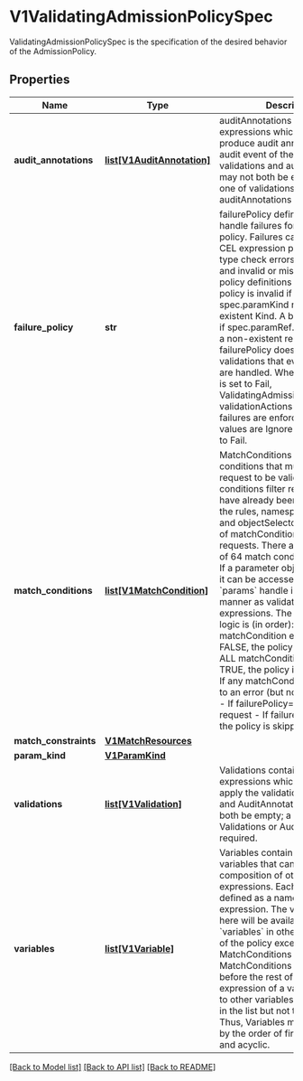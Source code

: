 # V1ValidatingAdmissionPolicySpec

ValidatingAdmissionPolicySpec is the specification of the desired behavior of the AdmissionPolicy.

## Properties
Name | Type | Description | Notes
------------ | ------------- | ------------- | -------------
**audit_annotations** | [**list[V1AuditAnnotation]**](V1AuditAnnotation.md) | auditAnnotations contains CEL expressions which are used to produce audit annotations for the audit event of the API request. validations and auditAnnotations may not both be empty; a least one of validations or auditAnnotations is required. | [optional] 
**failure_policy** | **str** | failurePolicy defines how to handle failures for the admission policy. Failures can occur from CEL expression parse errors, type check errors, runtime errors and invalid or mis-configured policy definitions or bindings.  A policy is invalid if spec.paramKind refers to a non-existent Kind. A binding is invalid if spec.paramRef.name refers to a non-existent resource.  failurePolicy does not define how validations that evaluate to false are handled.  When failurePolicy is set to Fail, ValidatingAdmissionPolicyBinding validationActions define how failures are enforced.  Allowed values are Ignore or Fail. Defaults to Fail. | [optional] 
**match_conditions** | [**list[V1MatchCondition]**](V1MatchCondition.md) | MatchConditions is a list of conditions that must be met for a request to be validated. Match conditions filter requests that have already been matched by the rules, namespaceSelector, and objectSelector. An empty list of matchConditions matches all requests. There are a maximum of 64 match conditions allowed.  If a parameter object is provided, it can be accessed via the &#x60;params&#x60; handle in the same manner as validation expressions.  The exact matching logic is (in order):   1. If ANY matchCondition evaluates to FALSE, the policy is skipped.   2. If ALL matchConditions evaluate to TRUE, the policy is evaluated.   3. If any matchCondition evaluates to an error (but none are FALSE):      - If failurePolicy&#x3D;Fail, reject the request      - If failurePolicy&#x3D;Ignore, the policy is skipped | [optional] 
**match_constraints** | [**V1MatchResources**](V1MatchResources.md) |  | [optional] 
**param_kind** | [**V1ParamKind**](V1ParamKind.md) |  | [optional] 
**validations** | [**list[V1Validation]**](V1Validation.md) | Validations contain CEL expressions which is used to apply the validation. Validations and AuditAnnotations may not both be empty; a minimum of one Validations or AuditAnnotations is required. | [optional] 
**variables** | [**list[V1Variable]**](V1Variable.md) | Variables contain definitions of variables that can be used in composition of other expressions. Each variable is defined as a named CEL expression. The variables defined here will be available under &#x60;variables&#x60; in other expressions of the policy except MatchConditions because MatchConditions are evaluated before the rest of the policy.  The expression of a variable can refer to other variables defined earlier in the list but not those after. Thus, Variables must be sorted by the order of first appearance and acyclic. | [optional] 

[[Back to Model list]](../README.md#documentation-for-models) [[Back to API list]](../README.md#documentation-for-api-endpoints) [[Back to README]](../README.md)


